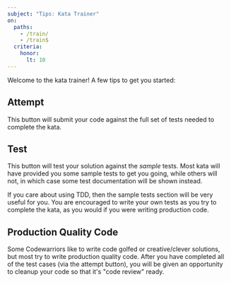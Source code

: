 ```yaml
---
subject: "Tips: Kata Trainer"
on:
  paths:
    - /train/
    - /train$
  criteria:
    honor:
      lt: 10
---
```


Welcome to the kata trainer! A few tips to get you started:

## Attempt

This button will submit your code against the full set of tests needed to complete the kata.

## Test

This button will test your solution against the _sample_ tests. Most kata will have provided you some sample tests to get you going, while others will not, in which case some test documentation will be shown instead.

If you care about using TDD, then the sample tests section will be very useful for you. You are encouraged to write your own tests as you try to complete the kata, as you would if you were writing production code.

## Production Quality Code

Some Codewarriors like to write code golfed or creative/clever solutions, but most try to write production quality code. After you have completed all of the test cases (via the attempt button), you will be given an opportunity to cleanup your code so that it's "code review" ready.
